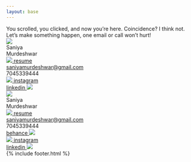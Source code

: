 ```yaml
---
layout: base
---
```

<div class="md:text-[36px] text-[22px] md:leading-10 leading-5 font-[Instrument_Serif] lg:mx-20 mx-5 mb-30 mt-20 lg:w-3/5 w-full italic">
    You scrolled, you clicked, and now you’re here. Coincidence? I think not. Let’s make something happen, one email or call won’t hurt!
</div>
<div class="w-full xl:h-[650px] md:h-[500px] h-[300px] relative opacity-0 fade-up">
    <div class="bg-white border-solid border-3 border-black absolute xl:w-[1200px] md:w-[750px] w-[480px] left-0 right-0 mx-auto rotating-card">
        <img class="w-full" src="{{site.baseurl}}assets/images/contacts-border.png">
        <div class="absolute text-black xl:text-[150px] md:text-[90px] text-[40px] md:left-[50px] left-[20px] xl:bottom-[50px] md:bottom-[40px] bottom-[20px] xl:leading-30 md:leading-20 leading-10">
            Saniya<br>Murdeshwar
        </div>
        <a href="{{site.baseurl}}assets/Resume_Saniya Murdeshwar.pdf" download>
            <div class="group absolute text-black xl:text-[36px] md:text-[28px] text-[20px] md:left-[50px] left-[20px] xl:top-[80px] md:top-[50px] top-[20px]">
                <div class="flex flex-row">
                    <img class="md:w-[30px] w-[15px] object-scale-down" src="{{site.baseurl}}assets/images/hyperlink_icon.png">
                    resume
                </div>
                <div class="h-0 group-hover:w-full w-0 transition-all border-b-1 border-solid border-black">
                </div>
            </div>
        </a>
        <div class="absolute text-black xl:text-[36px] md:text-[28px] text-[20px] md:right-[60px] right-[20px] xl:top-[80px] md:top-[50px] top-[20px]">
            <a class="group" href="mailto:saniyamurdeshwar@gmail.com">
                <div>
                    saniyamurdeshwar@gmail.com
                </div>
                <div class="h-0 group-hover:w-full w-0 transition-all border-b-1 border-solid border-black">
                </div>
            </a>
            <div class="text-right">
                7045339444
            </div>
        </div>
        <div class="absolute text-black xl:text-[36px] md:text-[28px] text-[20px] md:right-[60px] right-[20px] xl:bottom-[50px] md:bottom-[40px] bottom-[20px]">
            <a class="group" href="https://www.instagram.com/saniyaa_murdeshwar/">
                <div class="flex flex-row">
                    <img class="w-[30px] object-scale-down" src="{{site.baseurl}}assets/images/hyperlink_icon.png">
                    instagram
                </div>
                <div class="h-0 group-hover:w-full w-0 transition-all border-b-1 border-solid border-black">
                </div>
            </a>
            <a class="group" href="https://www.linkedin.com/in/saniya-murdeshwar-436b78271/">
                <div class="flex flex-row-reverse text-right">
                    linkedin
                    <img class="w-[30px] object-scale-down" src="{{site.baseurl}}assets/images/hyperlink_icon.png">
                </div>
                <div class="h-0 group-hover:w-full w-0 transition-all border-b-1 border-solid border-black">
                </div>
            </a>
        </div>
    </div>
    <div class="bg-white border-solid border-3 border-black absolute xl:w-[1200px] md:w-[750px] w-[480px] left-0 right-0 mx-auto reverse-rotating-card">
        <img class="w-full" src="{{site.baseurl}}assets/images/contacts-border.png">
        <div class="absolute text-black xl:text-[150px] md:text-[90px] text-[40px] md:left-[50px] left-[20px] xl:bottom-[50px] md:bottom-[40px] bottom-[20px] xl:leading-30 md:leading-20 leading-10">
            Saniya<br>Murdeshwar
        </div>
        <a href="{{site.baseurl}}assets/Resume_Saniya Murdeshwar.pdf" download>
            <div class="group absolute text-black xl:text-[36px] md:text-[28px] text-[20px] md:left-[50px] left-[20px] xl:top-[80px] md:top-[50px] top-[20px]">
                <div class="flex flex-row">
                    <img class="md:w-[30px] w-[15px] object-scale-down" src="{{site.baseurl}}assets/images/hyperlink_icon.png">
                    resume
                </div>
                <div class="h-0 group-hover:w-full w-0 transition-all border-b-1 border-solid border-black">
                </div>
            </div>
        </a>
        <div class="absolute text-black xl:text-[36px] md:text-[28px] text-[20px] md:right-[60px] right-[20px] xl:top-[80px] md:top-[50px] top-[20px]">
            <a class="group" href="mailto:saniyamurdeshwar@gmail.com">
                <div>
                    saniyamurdeshwar@gmail.com
                </div>
                <div class="h-0 group-hover:w-full w-0 transition-all border-b-1 border-solid border-black">
                </div>
            </a>
            <div class="text-right">
                7045339444
            </div>
        </div>
        <div class="absolute text-black xl:text-[36px] md:text-[28px] text-[20px] md:right-[60px] right-[20px] xl:bottom-[50px] md:bottom-[40px] bottom-[20px]">
            <a class="group" href="https://www.behance.net/saniyamurdesh">
                <div class="flex flex-row-reverse text-right">
                    behance
                    <img class="w-[30px] object-scale-down" src="{{site.baseurl}}assets/images/hyperlink_icon.png">
                </div>
                <div class="h-0 group-hover:w-full w-0 transition-all border-b-1 border-solid border-black">
                </div>
            </a>
            <a class="group" href="https://www.instagram.com/saniyaa_murdeshwar/">
                <div class="flex flex-row">
                    <img class="w-[30px] object-scale-down" src="{{site.baseurl}}assets/images/hyperlink_icon.png">
                    instagram
                </div>
                <div class="h-0 group-hover:w-full w-0 transition-all border-b-1 border-solid border-black">
                </div>
            </a>
            <a class="group" href="https://www.linkedin.com/in/saniya-murdeshwar-436b78271/">
                <div class="flex flex-row-reverse text-right">
                    linkedin
                    <img class="w-[30px] object-scale-down" src="{{site.baseurl}}assets/images/hyperlink_icon.png">
                </div>
                <div class="h-0 group-hover:w-full w-0 transition-all border-b-1 border-solid border-black">
                </div>
            </a>
        </div>
    </div>
</div>
{% include footer.html %}